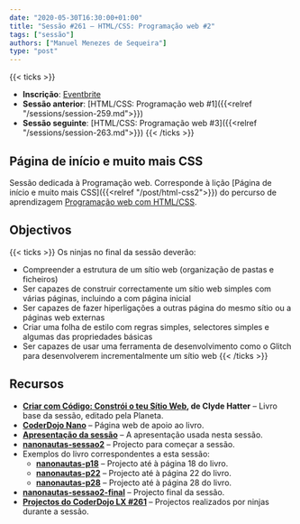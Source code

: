 ```yaml
---
date: "2020-05-30T16:30:00+01:00"
title: "Sessão #261 – HTML/CSS: Programação web #2"
tags: ["sessão"]
authors: ["Manuel Menezes de Sequeira"]
type: "post"
---
```


{{< ticks >}}
- **Inscrição**: [Eventbrite](https://www.eventbrite.pt/e/bilhetes-coderdojo-lx-261-htmlcss-programacao-web-2-107207001026)
- **Sessão anterior**: [HTML/CSS: Programação web #1]({{<relref "/sessions/session-259.md">}})
- **Sessão seguinte**: [HTML/CSS: Programação web #3]({{<relref "/sessions/session-263.md">}})
{{< /ticks >}}

## Página de início e muito mais CSS

Sessão dedicada à Programação web. Corresponde à lição [Página de início e muito mais CSS]({{<relref "/post/html-css2">}}) do percurso de aprendizagem [Programação web com HTML/CSS](/post/html-css).

## Objectivos

{{< ticks >}}
Os ninjas no final da sessão deverão:
- Compreender a estrutura de um sítio web (organização de pastas e ficheiros)
- Ser capazes de construir correctamente um sítio web simples com várias páginas, incluindo a com página inicial
- Ser capazes de fazer hiperligações a outras página do mesmo sítio ou a páginas web externas
- Criar uma folha de estilo com regras simples, selectores simples e algumas das propriedades básicas
- Ser capazes de usar uma ferramenta de desenvolvimento como o Glitch para desenvolverem incrementalmente um sítio web
{{< /ticks >}}

## Recursos

- **[Criar com Código: Constrói o teu Sítio Web](http://www.planeta.pt/livro/criar-com-constroi-o-teu-sitio-web), de Clyde Hatter** – Livro base da sessão, editado pela Planeta.
- **[CoderDojo Nano](http://nanonautas.pt/)** – Página web de apoio ao livro.
- **[Apresentação da sessão](https://bit.ly/cdlx-html2)** – A apresentação usada nesta sessão.
- **[nanonautas-sessao2](https://glitch.com/~nanonautas-sessao2)** – Projecto para começar a sessão.
- Exemplos do livro correspondentes a esta sessão:
  - **[nanonautas-p18](https://glitch.com/~nanonautas-p18)** – Projecto até à página 18 do livro.
  - **[nanonautas-p22](https://glitch.com/~nanonautas-p22)** – Projecto até à página 22 do livro.
  - **[nanonautas-p28](https://glitch.com/~nanonautas-p28)** – Projecto até à página 28 do livro.
- **[nanonautas-sessao2-final](https://glitch.com/~nanonautas-sessao2-final)** – Projecto final da sessão.
- **[Projectos do CoderDojo LX #261](https://glitch.com/@cdlx/projectos-do-coder-dojo-lx-261)** – Projectos realizados por ninjas durante a sessão.